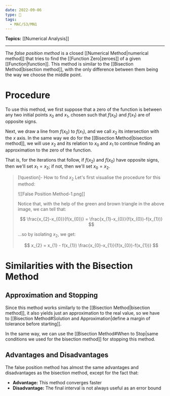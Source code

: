 ```yaml
---
date: 2022-09-06
type: 🧠
tags:
  - MAC/S3/MN1
---
```


**Topics:** [[Numerical Analysis]]

---

The _false position method_ is a closed [[Numerical Method|numerical method]] that tries to find the [[Function Zero|zeroes]] of a given [[Function|function]]. This method is similar to the [[Bisection Method|bisection method]], with the only difference between them being the way we choose the middle point.

# Procedure

To use this method, we first suppose that a zero of the function is between any two initial points $x_0$ and $x_1$, chosen such that $f(x_0)$ and $f(x_1)$ are of opposite signs.

Next, we draw a line from $f(x_0)$ to $f(x_1)$, and we call $x_{2}$ its intersection with the $x$ axis. In the same way we do for the [[Bisection Method|bisection method]], we will use $x_{2}$ and its relation to $x_{0}$ and $x_{1}$ to continue finding an approximation to the zero of the function.

That is, for the iterations that follow, if $f(x_{2})$ and $f(x_{0})$ have opposite signs, then we'll set $x_{1} = x_{2}$; if not, then we'll set $x_{0} = x_{2}$.

> [!question]- How to find $x_2$
> Let's first visualise the procedure for this method:
>
> ![[False Position Method-1.png]]
>
> Notice that, with the help of the green and brown triangle in the above image, we can tell that:
>
> $$
> \frac{x_{2}-x_{0}}{f(x_{0})} = \frac{x_{1}-x_{0}}{f(x_{0})-f(x_{1})}
> $$
>
> …so by isolating $x_2$, we get:
>
> $$
> x_{2} = x_{1} - f(x_{1}) \frac{x_{0}-x_{1}}{f(x_{0})-f(x_{1})}
> $$

# Similarities with the Bisection Method

## Approximation and Stopping

Since this method works similarly to the [[Bisection Method|bisection method]], it also yields just an approximation to the real value, so we have to [[Bisection Method#Solution and Approximation|define a margin of tolerance before starting]].

In the same way, we can use the [[Bisection Method#When to Stop|same conditions we used for the bisection method]] for stopping this method.

## Advantages and Disadvantages

The false position method has almost the same advantages and disadvantages as the bisection method, except for the fact that:

- **Advantage:** This method converges faster
- **Disadvantage:** The final interval is not always useful as an error bound
